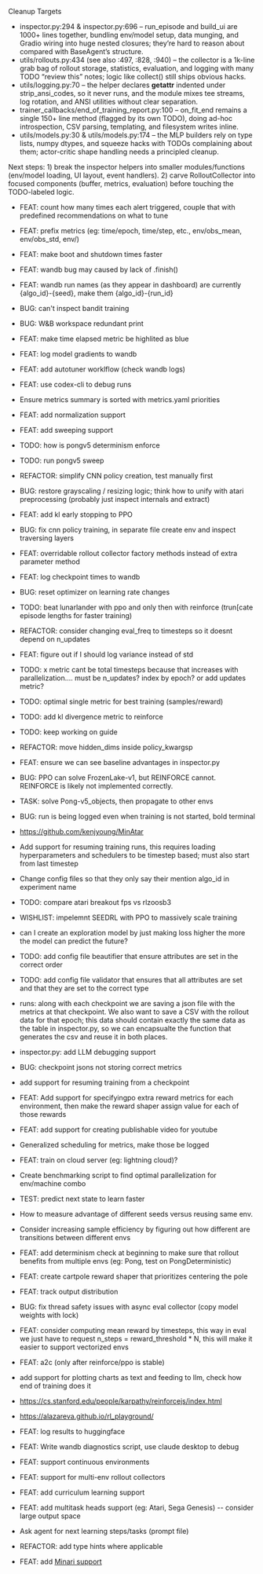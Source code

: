 Cleanup Targets

  - inspector.py:294 & inspector.py:696 – run_episode and build_ui are 1000+ lines together, bundling env/model setup, data munging, and Gradio wiring into huge nested
  closures; they’re hard to reason about compared with BaseAgent’s structure.
  - utils/rollouts.py:434 (see also :497, :828, :940) – the collector is a 1k-line grab bag of rollout storage, statistics, evaluation, and logging with many TODO
  “review this” notes; logic like collect() still ships obvious hacks.
  - utils/logging.py:70 – the helper declares __getattr__ indented under strip_ansi_codes, so it never runs, and the module mixes tee streams, log rotation, and ANSI
  utilities without clear separation.
  - trainer_callbacks/end_of_training_report.py:100 – on_fit_end remains a single 150+ line method (flagged by its own TODO), doing ad-hoc introspection, CSV parsing,
  templating, and filesystem writes inline.
  - utils/models.py:30 & utils/models.py:174 – the MLP builders rely on type lists, numpy dtypes, and squeeze hacks with TODOs complaining about them; actor-critic
  shape handling needs a principled cleanup.

  Next steps: 1) break the inspector helpers into smaller modules/functions (env/model loading, UI layout, event handlers). 2) carve RolloutCollector into focused
  components (buffer, metrics, evaluation) before touching the TODO-labeled logic.

- FEAT: count how many times each alert triggered, couple that with predefined recommendations on what to tune
- FEAT: prefix metrics (eg: time/epoch, time/step, etc., env/obs_mean, env/obs_std, env/)
- FEAT: make boot and shutdown times faster
- FEAT: wandb bug may caused by lack of .finish()
- FEAT: wandb run names (as they appear in dashboard) are currently {algo_id}-{seed}, make them {algo_id}-{run_id}
- BUG: can't inspect bandit training
- BUG: W&B workspace redundant print
- FEAT: make time elapsed metric be highlited as blue
- FEAT: log model gradients to wandb
- FEAT: add autotuner worklflow (check wandb logs)

- FEAT: use codex-cli to debug runs
- Ensure metrics summary is sorted with metrics.yaml priorities
- FEAT: add normalization support 
- FEAT: add sweeping support
- TODO: how is pongv5 determinism enforce
- TODO: run pongv5 sweep
- REFACTOR: simplify CNN policy creation, test manually first
- BUG: restore grayscaling / resizing logic; think how to unify with atari preprocessing (probably just inspect internals and extract)
- FEAT: add kl early stopping to PPO
- BUG: fix cnn policy training, in separate file create env and inspect traversing layers
- FEAT: overridable rollout collector factory methods instead of extra parameter method
- FEAT: log checkpoint times to wandb
- BUG: reset optimizer on learning rate changes
- TODO: beat lunarlander with ppo and only then with reinforce (trun[cate episode lengths for faster training)
- REFACTOR: consider changing eval_freq to timesteps so it doesnt depend on n_updates
- FEAT: figure out if I should log variance instead of std
- TODO: x metric cant be total timesteps because that increases with parallelization.... must be n_updates? index by epoch? or add updates metric?
- TODO: optimal single metric for best training (samples/reward)
- TODO: add kl divergence metric to reinforce
- TODO: keep working on guide
- REFACTOR: move hidden_dims inside policy_kwargsp
- FEAT: ensure we can see baseline advantages in inspector.py
- BUG: PPO can solve FrozenLake-v1, but REINFORCE cannot. REINFORCE is likely not implemented correctly.
- TASK: solve Pong-v5_objects, then propagate to other envs
- BUG: run is being logged even when training is not started, bold terminal
- https://github.com/kenjyoung/MinAtar
- Add support for resuming training runs, this requires loading hyperparameters and schedulers to be timestep based; must also start from last timestep
- Change config files so that they only say their mention algo_id in experiment name
- TODO: compare atari breakout fps vs rlzoosb3
- WISHLIST: impelemnt SEEDRL with PPO to massively scale training
- can I create an exploration model by just making loss higher the more the model can predict the future?
- TODO: add config file beautifier that ensure attributes are set in the correct order
- TODO: add config file validator that ensures that all attributes are set and that they are set to the correct type
- runs: along with each checkpoint we are saving a json file with the metrics at that checkpoint. We also want to save a CSV with the rollout data for that epoch; this data should contain exactly the same data as the table in inspector.py, so we can encapsualte the function that generates the csv and reuse it in both places.
- inspector.py: add LLM debugging support
- BUG: checkpoint jsons not storing correct metrics
- add support for resuming training from a checkpoint
- FEAT: Add support for specifyingpo extra reward metrics for each environment, then make the reward shaper assign value for each of those rewards
- FEAT: add support for creating publishable video for youtube
- Generalized scheduling for metrics, make those be logged
- FEAT: train on cloud server (eg: lightning cloud)?
- Create benchmarking script to find optimal parallelization for env/machine combo
- TEST: predict next state to learn faster
- How to measure advantage of different seeds versus reusing same env.
- Consider increasing sample efficiency by figuring out how different are transitions between different envs
- FEAT: add determinism check at beginning to make sure that rollout benefits from multiple envs (eg: Pong, test on PongDeterministic)
- FEAT: create cartpole reward shaper that prioritizes centering the pole
- FEAT: track output distribution
- BUG: fix thread safety issues with async eval collector (copy model weights with lock)
- FEAT: consider computing mean reward by timesteps, this way in eval we just have to request n_steps = reward_threshold * N, this will make it easier to support vectorized envs
- FEAT: a2c (only after reinforce/ppo is stable)
- add support for plotting charts as text and feeding to llm, check how end of training does it
- https://cs.stanford.edu/people/karpathy/reinforcejs/index.html
- https://alazareva.github.io/rl_playground/
- FEAT: log results to huggingface
- FEAT: Write wandb diagnostics script, use claude desktop to debug
- FEAT: support continuous environments
- FEAT: support for multi-env rollout collectors
- FEAT: add curriculum learning support
- FEAT: add multitask heads support (eg: Atari, Sega Genesis) -- consider large output space
- Ask agent for next learning steps/tasks (prompt file)
- REFACTOR: add type hints where applicable
- FEAT: add [Minari support](https://minari.farama.org/)
